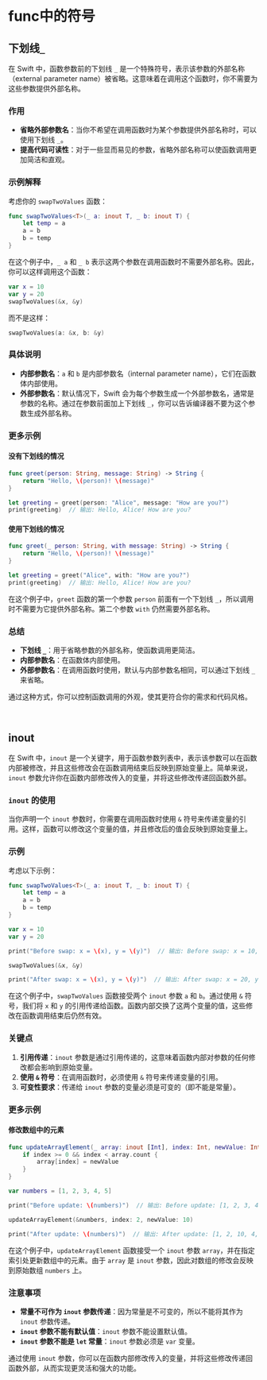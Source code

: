 # func中的符号
## 下划线`_`
在 Swift 中，函数参数前的下划线 `_` 是一个特殊符号，表示该参数的外部名称（external parameter name）被省略。这意味着在调用这个函数时，你不需要为这些参数提供外部名称。

### 作用
- **省略外部参数名**：当你不希望在调用函数时为某个参数提供外部名称时，可以使用下划线 `_`。
- **提高代码可读性**：对于一些显而易见的参数，省略外部名称可以使函数调用更加简洁和直观。

### 示例解释

考虑你的 `swapTwoValues` 函数：

```swift
func swapTwoValues<T>(_ a: inout T, _ b: inout T) {
    let temp = a
    a = b
    b = temp
}
```

在这个例子中，`_ a` 和 `_ b` 表示这两个参数在调用函数时不需要外部名称。因此，你可以这样调用这个函数：

```swift
var x = 10
var y = 20
swapTwoValues(&x, &y)
```

而不是这样：

```swift
swapTwoValues(a: &x, b: &y)
```

### 具体说明

- **内部参数名**：`a` 和 `b` 是内部参数名（internal parameter name），它们在函数体内部使用。
- **外部参数名**：默认情况下，Swift 会为每个参数生成一个外部参数名，通常是参数的名称。通过在参数前面加上下划线 `_`，你可以告诉编译器不要为这个参数生成外部名称。

### 更多示例

#### 没有下划线的情况
```swift
func greet(person: String, message: String) -> String {
    return "Hello, \(person)! \(message)"
}

let greeting = greet(person: "Alice", message: "How are you?")
print(greeting)  // 输出: Hello, Alice! How are you?
```

#### 使用下划线的情况
```swift
func greet(_ person: String, with message: String) -> String {
    return "Hello, \(person)! \(message)"
}

let greeting = greet("Alice", with: "How are you?")
print(greeting)  // 输出: Hello, Alice! How are you?
```

在这个例子中，`greet` 函数的第一个参数 `person` 前面有一个下划线 `_`，所以调用时不需要为它提供外部名称。第二个参数 `with` 仍然需要外部名称。

### 总结
- **下划线 `_`**：用于省略参数的外部名称，使函数调用更简洁。
- **内部参数名**：在函数体内部使用。
- **外部参数名**：在调用函数时使用，默认与内部参数名相同，可以通过下划线 `_` 来省略。

通过这种方式，你可以控制函数调用的外观，使其更符合你的需求和代码风格。


<br>

## inout
在 Swift 中，`inout` 是一个关键字，用于函数参数列表中，表示该参数可以在函数内部被修改，并且这些修改会在函数调用结束后反映到原始变量上。简单来说，`inout` 参数允许你在函数内部修改传入的变量，并将这些修改传递回函数外部。

### `inout` 的使用

当你声明一个 `inout` 参数时，你需要在调用函数时使用 `&` 符号来传递变量的引用。这样，函数可以修改这个变量的值，并且修改后的值会反映到原始变量上。

### 示例

考虑以下示例：

```swift
func swapTwoValues<T>(_ a: inout T, _ b: inout T) {
    let temp = a
    a = b
    b = temp
}

var x = 10
var y = 20

print("Before swap: x = \(x), y = \(y)")  // 输出: Before swap: x = 10, y = 20

swapTwoValues(&x, &y)

print("After swap: x = \(x), y = \(y)")  // 输出: After swap: x = 20, y = 10
```

在这个例子中，`swapTwoValues` 函数接受两个 `inout` 参数 `a` 和 `b`。通过使用 `&` 符号，我们将 `x` 和 `y` 的引用传递给函数。函数内部交换了这两个变量的值，这些修改在函数调用结束后仍然有效。

### 关键点

1. **引用传递**：`inout` 参数是通过引用传递的，这意味着函数内部对参数的任何修改都会影响到原始变量。
2. **使用 `&` 符号**：在调用函数时，必须使用 `&` 符号来传递变量的引用。
3. **可变性要求**：传递给 `inout` 参数的变量必须是可变的（即不能是常量）。

### 更多示例

#### 修改数组中的元素

```swift
func updateArrayElement(_ array: inout [Int], index: Int, newValue: Int) {
    if index >= 0 && index < array.count {
        array[index] = newValue
    }
}

var numbers = [1, 2, 3, 4, 5]

print("Before update: \(numbers)")  // 输出: Before update: [1, 2, 3, 4, 5]

updateArrayElement(&numbers, index: 2, newValue: 10)

print("After update: \(numbers)")  // 输出: After update: [1, 2, 10, 4, 5]
```

在这个例子中，`updateArrayElement` 函数接受一个 `inout` 参数 `array`，并在指定索引处更新数组中的元素。由于 `array` 是 `inout` 参数，因此对数组的修改会反映到原始数组 `numbers` 上。

### 注意事项

- **常量不可作为 `inout` 参数传递**：因为常量是不可变的，所以不能将其作为 `inout` 参数传递。
- **`inout` 参数不能有默认值**：`inout` 参数不能设置默认值。
- **`inout` 参数不能是 `let` 常量**：`inout` 参数必须是 `var` 变量。

通过使用 `inout` 参数，你可以在函数内部修改传入的变量，并将这些修改传递回函数外部，从而实现更灵活和强大的功能。